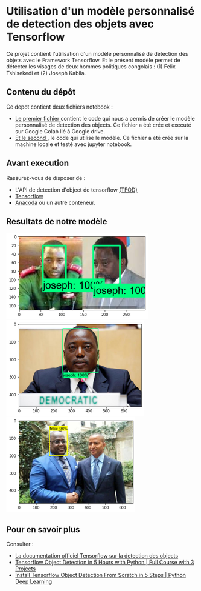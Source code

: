 # Utilisation d'un modèle personnalisé de detection des objets  avec Tensorflow

Ce projet contient l'utilisation d'un modèle personnalisé de détection des objets avec le Framework Tensorflow. Et le présent modèle permet de détecter les visages de deux hommes politiques congolais : (1) Felix Tshisekedi et (2) Joseph Kabila.

## Contenu du dépôt
Ce depot contient deux fichiers notebook :
* [Le premier fichier ](Entrainement_du_model_et_detection_.ipynb) contient le code qui nous a permis de créer le modèle personnalisé de detection des objects.  Ce fichier a été crée et executé sur Google Colab lié à Google drive.
* [Et le second ](test.ipynb), le code qui utilise le modèle. Ce fichier a été crée sur la machine locale et testé avec jupyter notebook.

## Avant execution
Rassurez-vous de disposer de :
* L'API de detection d'object de tensorflow <a href="https://www.tensorflow.org/hub/tutorials/object_detection">(TFOD) 
* [Tensorflow](https://www.tensorflow.org/install?hl=fr) 
* [Anacoda](https://www.anaconda.com/products/individual) ou un autre conteneur.


## Resultats de notre modèle

<img src="images/output/sortie1.png">
<img src="images/output/sortie2.png">
<img src="images/output/sortie3.png">

## Pour en savoir plus
Consulter :

* [La documentation officiel Tensorflow sur la detection des objects](https://tensorflow-object-detection-api-tutorial.readthedocs.io/")
* [Tensorflow Object Detection in 5 Hours with Python | Full Course with 3 Projects](https://youtu.be/yqkISICHH-U)
* [Install Tensorflow Object Detection From Scratch in 5 Steps | Python Deep Learning](https://youtu.be/dZh_ps8gKgs)
